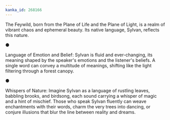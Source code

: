 ```yaml
---
kanka_id: 268166
---
```


The Feywild, born from the Plane of Life and the Plane of Light, is a realm of vibrant chaos and ephemeral beauty. Its native language, Sylvan, reflects this nature.

●

Language of Emotion and Belief: Sylvan is fluid and ever-changing, its meaning shaped by the speaker's emotions and the listener's beliefs. A single word can convey a multitude of meanings, shifting like the light filtering through a forest canopy.

●

Whispers of Nature: Imagine Sylvan as a language of rustling leaves, babbling brooks, and birdsong, each sound carrying a whisper of magic and a hint of mischief. Those who speak Sylvan fluently can weave enchantments with their words, charm the very trees into dancing, or conjure illusions that blur the line between reality and dreams.